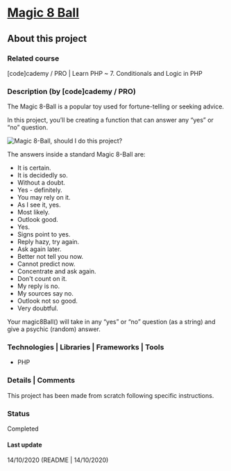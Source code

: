 # [Magic 8 Ball](https://www.codecademy.com/courses/learn-php/projects/magic-8-ball)

## About this project

### Related course
[code]cademy / PRO | Learn PHP ~ 7. Conditionals and Logic in PHP

### Description (by [code]cademy / PRO)
The Magic 8-Ball is a popular toy used for fortune-telling or seeking advice.

In this project, you’ll be creating a function that can answer any “yes” or “no” question.

![Magic 8-Ball, should I do this project?](https://content.codecademy.com/courses/learn-cpp/conditionals-and-logic/magic8ball.gif)

The answers inside a standard Magic 8-Ball are:
- It is certain.
- It is decidedly so.
- Without a doubt.
- Yes - definitely.
- You may rely on it.
- As I see it, yes.
- Most likely.
- Outlook good.
- Yes.
- Signs point to yes.
- Reply hazy, try again.
- Ask again later.
- Better not tell you now.
- Cannot predict now.
- Concentrate and ask again.
- Don't count on it.
- My reply is no.
- My sources say no.
- Outlook not so good.
- Very doubtful.

Your magic8Ball() will take in any “yes” or “no” question (as a string) and give a psychic (random) answer.

### Technologies | Libraries | Frameworks | Tools  
- PHP

### Details | Comments
This project has been made from scratch following specific instructions.

### Status
Completed

#### Last update
14/10/2020 (README | 14/10/2020)